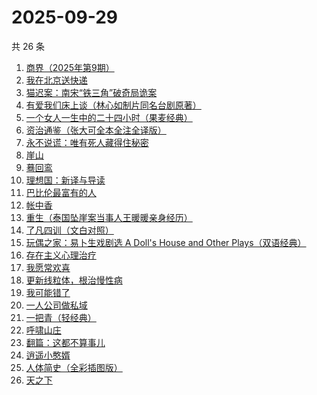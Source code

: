 # 2025-09-29

共 26 条

<!-- BEGIN WEREAD -->
<!-- 最后更新时间 2025-09-29 01:18:58 +0800 -->
1. [商界（2025年第9期）](https://weread.qq.com/web/bookDetail/03f32750813aba78cg010878)
1. [我在北京送快递](https://weread.qq.com/web/bookDetail/51532c40813ab7c0ag019c84)
1. [猫迟案：南宋“铁三角”破奇局诡案](https://weread.qq.com/web/bookDetail/a6332650813aba6a9g012871)
1. [有爱我们床上谈（林心如制片同名台剧原著）](https://weread.qq.com/web/bookDetail/17632910813aba76cg012502)
1. [一个女人一生中的二十四小时（果麦经典）](https://weread.qq.com/web/bookDetail/bcc32220813aba6bbg013071)
1. [资治通鉴（张大可全本全注全译版）](https://weread.qq.com/web/bookDetail/33532d70813aba6ccg011cd8)
1. [永不说谎：唯有死人藏得住秘密](https://weread.qq.com/web/bookDetail/35932830813aba53fg015242)
1. [崖山](https://weread.qq.com/web/bookDetail/c4132250813aba76eg014c67)
1. [蓦回鸾](https://weread.qq.com/web/bookDetail/14b321d0813aba723g011c1b)
1. [理想国：新译与导读](https://weread.qq.com/web/bookDetail/46332c90813aba6e7g012fff)
1. [巴比伦最富有的人](https://weread.qq.com/web/bookDetail/34f32f30813aba09eg013b63)
1. [帐中香](https://weread.qq.com/web/bookDetail/e3232920813aba5e1g01341c)
1. [重生（泰国坠崖案当事人王暖暖亲身经历）](https://weread.qq.com/web/bookDetail/f56324b0813aba592g019f29)
1. [了凡四训（文白对照）](https://weread.qq.com/web/bookDetail/7db324f0813aba21eg019948)
1. [玩偶之家：易卜生戏剧选 A Doll's House and Other Plays（双语经典）](https://weread.qq.com/web/bookDetail/19532950729e5c2b195baf3)
1. [存在主义心理治疗](https://weread.qq.com/web/bookDetail/538320a0813ab83e4g01836b)
1. [我愿常欢喜](https://weread.qq.com/web/bookDetail/6d032db0813ab814cg01374d)
1. [更新线粒体，根治慢性病](https://weread.qq.com/web/bookDetail/d34321e0813aba333g015a40)
1. [我可能错了](https://weread.qq.com/web/bookDetail/253321f0813ab96fcg010512)
1. [一人公司做私域](https://weread.qq.com/web/bookDetail/3db325b0813aba6b1g017a43)
1. [一把青（轻经典）](https://weread.qq.com/web/bookDetail/ede32650813aba723g01661b)
1. [呼啸山庄](https://weread.qq.com/web/bookDetail/522324a0813aba395g0114fe)
1. [翻篇：这都不算事儿](https://weread.qq.com/web/bookDetail/2ab321f0813aba67eg01528a)
1. [逍遥小憨婿](https://weread.qq.com/web/bookDetail/b3332f20813aba573g018aea)
1. [人体简史（全彩插图版）](https://weread.qq.com/web/bookDetail/ef6321d0813ab8cf4g011fa3)
1. [天之下](https://weread.qq.com/web/bookDetail/4de326a0721770aa4de95f4)
<!-- END WEREAD -->